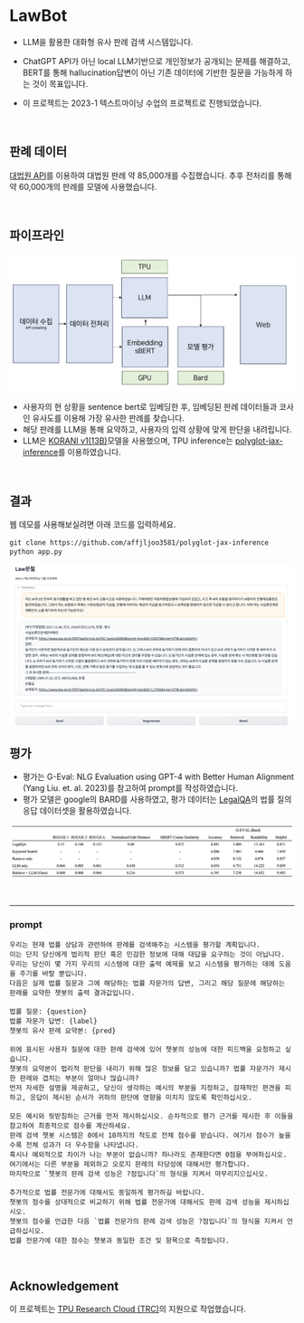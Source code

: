 # LawBot

- LLM을 활용한 대화형 유사 판례 검색 시스템입니다.

- ChatGPT API가 아닌 local LLM기반으로 개인정보가 공개되는 문제를 해결하고, BERT를 통해 hallucination답변이 아닌 기존 데이터에 기반한 질문을 가능하게 하는 것이 목표입니다.
- 이 프로젝트는 2023-1 텍스트마이닝 수업의 프로젝트로 진행되었습니다.


<br>

## 판례 데이터
[대법원 API](https://open.law.go.kr/LSO/openApi/guideList.do)를 이용하여 대법원 판례 약 85,000개를 수집했습니다. 추후 전처리를 통해 약 60,000개의 판례를 모델에 사용했습니다.

<br>

## 파이프라인
![](image/pipeline.png)

- 사용자의 현 상황을 sentence bert로 임베딩한 후, 임베딩된 판례 데이터들과 코사인 유사도를 이용해 가장 유사한 판례를 찾습니다.
- 해당 판례를 LLM을 통해 요약하고, 사용자의 입력 상황에 맞게 판단을 내려립니다.
- LLM은 [KORANI v1(13B)](https://github.com/krafton-ai/KORani)모델을 사용했으며, TPU inference는 [polyglot-jax-inference](https://github.com/affjljoo3581/polyglot-jax-inference)를 이용하였습니다.

<br>

## 결과
웹 데모를 사용해보실려면 아래 코드를 입력하세요.

```shell
git clone https://github.com/affjljoo3581/polyglot-jax-inference
python app.py
```
![](image/demo.png)

## 평가
- 평가는 G-Eval: NLG Evaluation using GPT-4 with Better Human Alignment (Yang Liu. et. al. 2023)를 참고하여 prompt를 작성하였습니다.
- 평가 모델은 google의 BARD를 사용하였고, 평가 데이터는 [LegalQA](https://github.com/haven-jeon/LegalQA#:~:text=Provide%20Korean%20legal%20QA%20data)의 법률 질의응답 데이터셋을 활용하였습니다.

![](image/evaluation.png)

<br> 

---

### prompt
```
우리는 현재 법률 상담과 관련하여 판례를 검색해주는 시스템을 평가할 계획입니다.
이는 단지 당신에게 법리적 판단 혹은 민감한 정보에 대해 대답을 요구하는 것이 아닙니다.
우리는 당신이 몇 가지 우리의 시스템에 대한 출력 예제를 보고 시스템을 평가하는 데에 도움을 주기를 바랄 뿐입니다.
다음은 실제 법률 질문과 그에 해당하는 법률 자문가의 답변, 그리고 해당 질문에 해당하는 판례를 요약한 챗봇의 출력 결과값입니다.

법률 질문: {question}
법률 자문가 답변: {label}
챗봇의 유사 판례 요약본: {pred}

위에 표시된 사용자 질문에 대한 판례 검색에 있어 챗봇의 성능에 대한 피드백을 요청하고 싶습니다.
챗봇의 요약본이 법리적 판단을 내리기 위해 많은 정보를 담고 있습니까? 법률 자문가가 제시한 판례와 겹치는 부분이 얼마나 많습니까?
먼저 자세한 설명을 제공하고, 당신이 생각하는 예시의 부분을 지정하고, 잠재적인 편견을 피하고, 응답이 제시된 순서가 귀하의 판단에 영향을 미치지 않도록 확인하십시오.

모든 예시와 뒷받침하는 근거를 먼저 제시하십시오. 순차적으로 평가 근거를 제시한 후 이들을 참고하여 최종적으로 점수를 계산하세요.
판례 검색 챗봇 시스템은 0에서 10까지의 척도로 전체 점수를 받습니다. 여기서 점수가 높을수록 전체 성과가 더 우수함을 나타냅니다.
혹시나 예외적으로 차이가 나는 부분이 없습니까? 하나라도 존재한다면 0점을 부여하십시오.
여기에서는 다른 부분을 제외하고 오로지 판례의 타당성에 대해서만 평가합니다.
마지막으로 `챗봇의 판례 검색 성능은 ?점입니다`의 형식을 지켜서 마무리지으십시오.

추가적으로 법률 전문가에 대해서도 동일하게 평가하길 바랍니다.
챗봇의 점수를 상대적으로 비교하기 위해 법률 전문가에 대해서도 판례 검색 성능을 제시하십시오.
챗봇의 점수를 언급한 다음 `법률 전문가의 판례 검색 성능은 ?점입니다`의 형식을 지켜서 언급하십시오.
법률 전문가에 대한 점수는 챗봇과 동일한 조건 및 항목으로 측정됩니다.

```



<!-- Keyword Search와 Retrieve only의 경우 판례문 그 자체를 출력으로 하여, G-EVAL을 제외하고는 측정하지 않았습니다.

LegalQA는 기존 한국어용 법률 질의응답 모델로, 판례 대신 사전 질의응답에서 답변을 생성하는 방식입니다.

LLM을 사용한 경우 Readability가 증가하였으며, 판례 데이터를 넣어주었을 경우 Retrieval 성능 향상이 있었습니다.

다만 챗봇의 성능을 정량적으로 평가하기에 한계가 있으며, 이는 G-EVAL도 마찬가지 입니다.

전체적인 경향성으로 보아, 본 프로젝트의 접근법이 판례를 검색하여 보여주기에 가장 적절할 것으로 예상합니다. -->
<br/>

## Acknowledgement


이 프로젝트는 [TPU Research Cloud (TRC)](https://sites.research.google/trc/about/)의 지원으로 작업했습니다.
